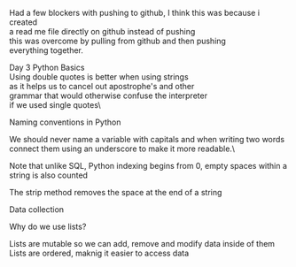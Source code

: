 Had a few blockers with pushing to github, I think this was because i created\
a read me file directly on github instead of pushing\
this was overcome by pulling from github and then pushing\
everything together.


Day 3 Python Basics\
Using double quotes is better when using strings\
as it helps us to cancel out apostrophe's and other\
grammar that would otherwise confuse the interpreter\
if we used single quotes\

Naming conventions in Python

We should never name a variable with capitals and when writing two words\
connect them using an underscore to make it more readable.\

Note that unlike SQL, Python indexing begins from 0, empty spaces within a\
string is also counted

The strip method removes the space at the end of a string

Data collection

Why do we use lists?

Lists are mutable so we can add, remove and modify data inside of them
Lists are ordered, maknig it easier to access data
